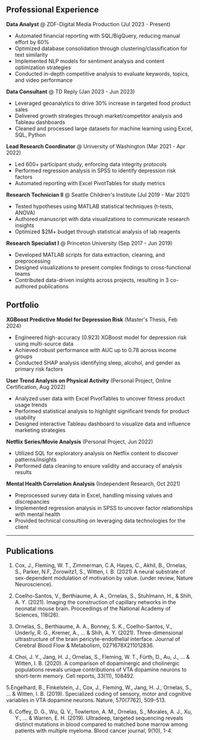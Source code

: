 ## Professional Experience

**Data Analyst** @ ZDF-Digital Media Production (Jul 2023 - Present)
- Automated financial reporting with SQL/BigQuery, reducing manual effort by 60%  
- Optimized database consolidation through clustering/classification for text similarity  
- Implemented NLP models for sentiment analysis and content optimization strategies
- Conducted in-depth competitive analysis to evaluate keywords, topics, and video performance

**Data Consultant** @ TD Reply (Jan 2023 - Jun 2023)  
- Leveraged geoanalytics to drive 30% increase in targeted food product sales
- Delivered growth strategies through market/competitor analysis and Tableau dashboards
- Cleaned and processed large datasets for machine learning using Excel, SQL, Python

**Lead Research Coordinator** @ University of Washington (Mar 2021 - Apr 2022)
- Led 600+ participant study, enforcing data integrity protocols 
- Performed regression analysis in SPSS to identify depression risk factors
- Automated reporting with Excel PivotTables for study metrics

**Research Technician II** @ Seattle Children's Institute (Jul 2019 - Mar 2021)  
- Tested hypotheses using MATLAB statistical techniques (t-tests, ANOVA)
- Authored manuscript with data visualizations to communicate research insights
- Optimized $2M+ budget through statistical analysis of lab reagents

**Research Specialist I** @ Princeton University (Sep 2017 - Jun 2019)
- Developed MATLAB scripts for data extraction, cleaning, and preprocessing
- Designed visualizations to present complex findings to cross-functional teams  
- Contributed data-driven insights across projects, resulting in 3 co-authored publications




## Portfolio

**XGBoost Predictive Model for Depression Risk** (Master's Thesis, Feb 2024)
- Engineered high-accuracy (0.923) XGBoost model for depression risk using multi-source data
- Achieved robust performance with AUC up to 0.78 across income groups
- Conducted SHAP analysis identifying sleep, alcohol, and gender as primary risk factors

**User Trend Analysis on Physical Activity** (Personal Project, Online Certification, Aug 2022)  
- Analyzed user data with Excel PivotTables to uncover fitness product usage trends
- Performed statistical analysis to highlight significant trends for product usability
- Designed interactive Tableau dashboard to visualize data and influence marketing strategies

**Netflix Series/Movie Analysis** (Personal Project, Jun 2022)
- Utilized SQL for exploratory analysis on Netflix content to discover patterns/insights
- Performed data cleaning to ensure validity and accuracy of analysis results

**Mental Health Correlation Analysis** (Independent Research, Oct 2021)
- Preprocessed survey data in Excel, handling missing values and discrepancies  
- Implemented regression analysis in SPSS to uncover factor relationships with mental health
- Provided technical consulting on leveraging data technologies for the client


---
## Publications
1. Cox, J., Fleming, W. T., Zimmerman, C.A, Hayes, C., Akhil, B., Ornelas, S., Parker, N.F, Zorowitz1, S., Witten, I. B. (2021) A neural substrate of sex-dependent modulation of motivation by value. (under review, Nature Neuroscience).

2. Coelho-Santos, V., Berthiaume, A. A., Ornelas, S., Stuhlmann, H., & Shih, A. Y. (2021). Imaging the construction of capillary networks in the neonatal mouse brain. Proceedings of the National Academy of Sciences, 118(26).

3. Ornelas, S., Berthiaume, A. A., Bonney, S. K., Coelho-Santos, V., Underly, R. G., Kremer, A., ... & Shih, A. Y. (2021). Three-dimensional ultrastructure of the brain pericyte-endothelial interface. Journal of Cerebral Blood Flow & Metabolism, 0271678X211012836.


4. Choi, J. Y., Jang, H. J., Ornelas, S., Fleming, W. T., Fürth, D., Au, J., ... & Witten, I. B. (2020). A comparison of dopaminergic and cholinergic populations reveals unique contributions of VTA dopamine neurons to short-term memory. Cell reports, 33(11), 108492.


5.Engelhard, B., Finkelstein, J., Cox, J., Fleming, W., Jang, H. J., Ornelas, S., ... & Witten, I. B. (2019). Specialized coding of sensory, motor and cognitive variables in VTA dopamine neurons. Nature, 570(7762), 509-513.

6. Coffey, D. G., Wu, Q. V., Towlerton, A. M., Ornelas, S., Morales, A. J., Xu, Y., ... & Warren, E. H. (2019). Ultradeep, targeted sequencing reveals distinct mutations in blood compared to matched bone marrow among patients with multiple myeloma. Blood cancer journal, 9(10), 1-4.

